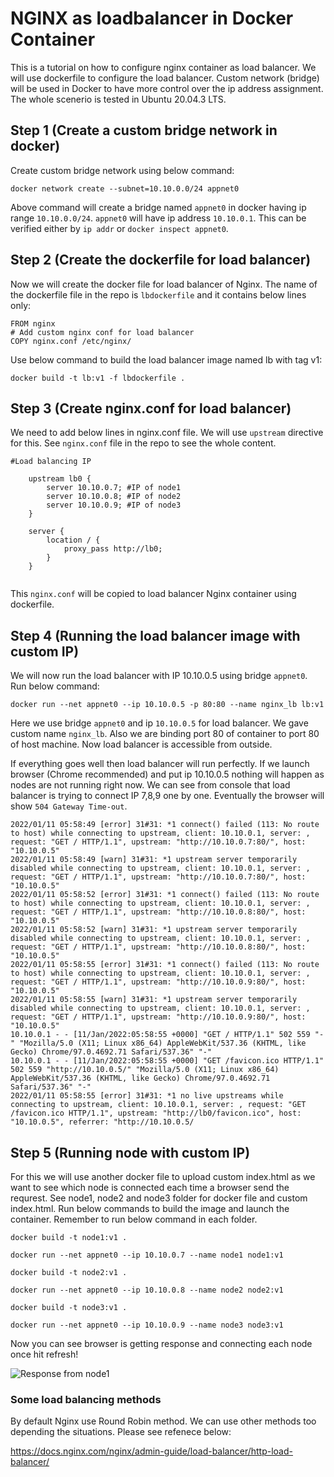 # NGINX as loadbalancer in Docker Container
This is a tutorial on how to configure nginx container as load balancer. We will use dockerfile to configure the load balancer. Custom network (bridge) will be used in Docker to have more control over the ip address assignment. The whole scenerio is tested in Ubuntu 20.04.3 LTS.

## Step 1 (Create a custom bridge network in docker)
Create custom bridge network using below command:

`docker network create --subnet=10.10.0.0/24 appnet0`

Above command will create a bridge named `appnet0` in docker having ip range `10.10.0.0/24`.
`appnet0` will have ip address `10.10.0.1`. This can be verified either by `ip addr` or `docker inspect appnet0`.

## Step 2 (Create the dockerfile for load balancer)
Now we will create the docker file for load balancer of Nginx. The name of the dockerfile file in the repo is `lbdockerfile` and it contains below lines only:

```
FROM nginx
# Add custom nginx conf for load balancer
COPY nginx.conf /etc/nginx/

```

Use below command to build the load balancer image named lb with tag v1:

`docker build -t lb:v1 -f lbdockerfile .`

## Step 3 (Create nginx.conf for load balancer)
We need to add below lines in nginx.conf file. We will use `upstream` directive for this. See `nginx.conf` file in the repo to see the whole content.

```
#Load balancing IP
    
    upstream lb0 {
        server 10.10.0.7; #IP of node1
        server 10.10.0.8; #IP of node2
        server 10.10.0.9; #IP of node3
    }
    
    server {
        location / {
            proxy_pass http://lb0;
        }
    }
 
 ```
 This `nginx.conf` will be copied to load balancer Nginx container using dockerfile. 
 
## Step 4 (Running the load balancer image with custom IP)
We will now run the load balancer with IP 10.10.0.5 using bridge `appnet0`. Run below command:

`docker run --net appnet0 --ip 10.10.0.5 -p 80:80 --name nginx_lb lb:v1`

Here we use bridge `appnet0` and ip `10.10.0.5` for load balancer. We gave custom name `nginx_lb`. Also we are binding port 80 of container to port 80 of host machine. Now load balancer is accessible from outside.

If everything goes well then load balancer will run perfectly. If we launch browser (Chrome recommended) and put ip 10.10.0.5 nothing will happen as nodes are not running right now. We can see from console that load balancer is trying to connect IP 7,8,9 one by one. Eventually the browser will show `504 Gateway Time-out`.

```
2022/01/11 05:58:49 [error] 31#31: *1 connect() failed (113: No route to host) while connecting to upstream, client: 10.10.0.1, server: , request: "GET / HTTP/1.1", upstream: "http://10.10.0.7:80/", host: "10.10.0.5"
2022/01/11 05:58:49 [warn] 31#31: *1 upstream server temporarily disabled while connecting to upstream, client: 10.10.0.1, server: , request: "GET / HTTP/1.1", upstream: "http://10.10.0.7:80/", host: "10.10.0.5"
2022/01/11 05:58:52 [error] 31#31: *1 connect() failed (113: No route to host) while connecting to upstream, client: 10.10.0.1, server: , request: "GET / HTTP/1.1", upstream: "http://10.10.0.8:80/", host: "10.10.0.5"
2022/01/11 05:58:52 [warn] 31#31: *1 upstream server temporarily disabled while connecting to upstream, client: 10.10.0.1, server: , request: "GET / HTTP/1.1", upstream: "http://10.10.0.8:80/", host: "10.10.0.5"
2022/01/11 05:58:55 [error] 31#31: *1 connect() failed (113: No route to host) while connecting to upstream, client: 10.10.0.1, server: , request: "GET / HTTP/1.1", upstream: "http://10.10.0.9:80/", host: "10.10.0.5"
2022/01/11 05:58:55 [warn] 31#31: *1 upstream server temporarily disabled while connecting to upstream, client: 10.10.0.1, server: , request: "GET / HTTP/1.1", upstream: "http://10.10.0.9:80/", host: "10.10.0.5"
10.10.0.1 - - [11/Jan/2022:05:58:55 +0000] "GET / HTTP/1.1" 502 559 "-" "Mozilla/5.0 (X11; Linux x86_64) AppleWebKit/537.36 (KHTML, like Gecko) Chrome/97.0.4692.71 Safari/537.36" "-"
10.10.0.1 - - [11/Jan/2022:05:58:55 +0000] "GET /favicon.ico HTTP/1.1" 502 559 "http://10.10.0.5/" "Mozilla/5.0 (X11; Linux x86_64) AppleWebKit/537.36 (KHTML, like Gecko) Chrome/97.0.4692.71 Safari/537.36" "-"
2022/01/11 05:58:55 [error] 31#31: *1 no live upstreams while connecting to upstream, client: 10.10.0.1, server: , request: "GET /favicon.ico HTTP/1.1", upstream: "http://lb0/favicon.ico", host: "10.10.0.5", referrer: "http://10.10.0.5/
```

## Step 5 (Running node with custom IP)
For this we will use another docker file to upload custom index.html as we want to see which node is connected each time a browser send the requrest. See node1, node2 and node3 folder for docker file and custom index.html. Run below commands to build the image and launch the container. Remember to run below command in each folder.

```
docker build -t node1:v1 .

docker run --net appnet0 --ip 10.10.0.7 --name node1 node1:v1
``` 
```
docker build -t node2:v1 .

docker run --net appnet0 --ip 10.10.0.8 --name node2 node2:v1
``` 
```
docker build -t node3:v1 .

docker run --net appnet0 --ip 10.10.0.9 --name node3 node3:v1
``` 
   
Now you can see browser is getting response and connecting each node once hit refresh!

![Response from node1](https://user-images.githubusercontent.com/36810834/148897601-a7630a75-16c0-4b3b-b4ff-e8d00666ff39.png)

### Some load balancing methods
By default Nginx use Round Robin method. We can use other methods too depending the situations. Please see refenece below:

https://docs.nginx.com/nginx/admin-guide/load-balancer/http-load-balancer/
